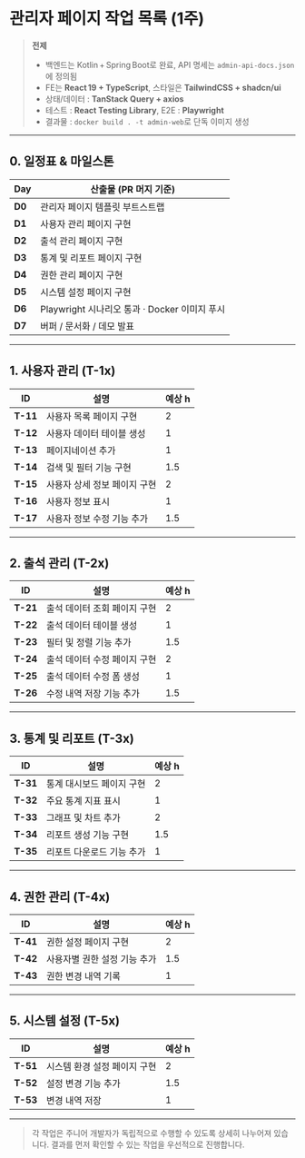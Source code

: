 # 관리자 페이지 작업 목록 (1주)

> **전제**  
> * 백엔드는 Kotlin + Spring Boot로 완료, API 명세는 `admin-api-docs.json`에 정의됨  
> * FE는 **React 19 + TypeScript**, 스타일은 **TailwindCSS + shadcn/ui**  
> * 상태/데이터 : **TanStack Query + axios**  
> * 테스트 : **React Testing Library**, E2E : **Playwright**  
> * 결과물 : `docker build . -t admin-web`로 단독 이미지 생성

---

## 0. 일정표 & 마일스톤

| Day | 산출물 (PR 머지 기준) |
|-----|-----------------------|
| **D0** | 관리자 페이지 템플릿 부트스트랩 |
| **D1** | 사용자 관리 페이지 구현 |
| **D2** | 출석 관리 페이지 구현 |
| **D3** | 통계 및 리포트 페이지 구현 |
| **D4** | 권한 관리 페이지 구현 |
| **D5** | 시스템 설정 페이지 구현 |
| **D6** | Playwright 시나리오 통과 · Docker 이미지 푸시 |
| **D7** | 버퍼 / 문서화 / 데모 발표 |

---

## 1. 사용자 관리 (T-1x)

| ID | 설명 | 예상 h |
|----|------|--------|
| **T-11** | 사용자 목록 페이지 구현 | 2 |
| **T-12** | 사용자 데이터 테이블 생성 | 1 |
| **T-13** | 페이지네이션 추가 | 1 |
| **T-14** | 검색 및 필터 기능 구현 | 1.5 |
| **T-15** | 사용자 상세 정보 페이지 구현 | 2 |
| **T-16** | 사용자 정보 표시 | 1 |
| **T-17** | 사용자 정보 수정 기능 추가 | 1.5 |

---

## 2. 출석 관리 (T-2x)

| ID | 설명 | 예상 h |
|----|------|--------|
| **T-21** | 출석 데이터 조회 페이지 구현 | 2 |
| **T-22** | 출석 데이터 테이블 생성 | 1 |
| **T-23** | 필터 및 정렬 기능 추가 | 1.5 |
| **T-24** | 출석 데이터 수정 페이지 구현 | 2 |
| **T-25** | 출석 데이터 수정 폼 생성 | 1 |
| **T-26** | 수정 내역 저장 기능 추가 | 1.5 |

---

## 3. 통계 및 리포트 (T-3x)

| ID | 설명 | 예상 h |
|----|------|--------|
| **T-31** | 통계 대시보드 페이지 구현 | 2 |
| **T-32** | 주요 통계 지표 표시 | 1 |
| **T-33** | 그래프 및 차트 추가 | 2 |
| **T-34** | 리포트 생성 기능 구현 | 1.5 |
| **T-35** | 리포트 다운로드 기능 추가 | 1 |

---

## 4. 권한 관리 (T-4x)

| ID | 설명 | 예상 h |
|----|------|--------|
| **T-41** | 권한 설정 페이지 구현 | 2 |
| **T-42** | 사용자별 권한 설정 기능 추가 | 1.5 |
| **T-43** | 권한 변경 내역 기록 | 1 |

---

## 5. 시스템 설정 (T-5x)

| ID | 설명 | 예상 h |
|----|------|--------|
| **T-51** | 시스템 환경 설정 페이지 구현 | 2 |
| **T-52** | 설정 변경 기능 추가 | 1.5 |
| **T-53** | 변경 내역 저장 | 1 |

---

> 각 작업은 주니어 개발자가 독립적으로 수행할 수 있도록 상세히 나누어져 있습니다. 결과를 먼저 확인할 수 있는 작업을 우선적으로 진행합니다. 